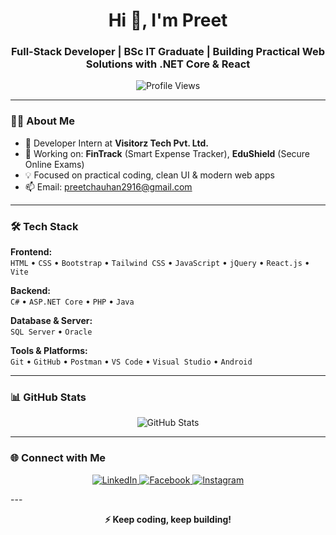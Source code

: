 <h1 align="center">Hi 👋, I'm Preet</h1>
<h3 align="center">Full-Stack Developer | BSc IT Graduate | Building Practical Web Solutions with .NET Core & React</h3>

<p align="center">
  <img src="https://komarev.com/ghpvc/?username=preet2916&label=Profile%20views&color=0e75b6&style=flat" alt="Profile Views" />
</p>

---

### 👨‍💻 About Me

- 💼 Developer Intern at **Visitorz Tech Pvt. Ltd.**  
- 🚀 Working on: **FinTrack** (Smart Expense Tracker), **EduShield** (Secure Online Exams)  
- 💡 Focused on practical coding, clean UI & modern web apps  
- 📫 Email: [preetchauhan2916@gmail.com](mailto:preetchauhan2916@gmail.com)

---

### 🛠️ Tech Stack

**Frontend:**  
`HTML` • `CSS` • `Bootstrap` • `Tailwind CSS` • `JavaScript` • `jQuery` • `React.js` • `Vite`

**Backend:**  
`C#` • `ASP.NET Core` • `PHP` • `Java`

**Database & Server:**  
`SQL Server` • `Oracle`

**Tools & Platforms:**  
`Git` • `GitHub` • `Postman` • `VS Code` • `Visual Studio` • `Android`

---

### 📊 GitHub Stats

<p align="center">
  <img src="https://github-readme-stats.vercel.app/api?username=preet2916&show_icons=true&theme=default&count_private=true&include_all_commits=true" alt="GitHub Stats" />
</p>

---

### 🌐 Connect with Me

<p align="center">
  <a href="https://www.linkedin.com/in/preet-chauhan/" target="_blank">
    <img src="https://img.shields.io/badge/-LinkedIn-blue?style=for-the-badge&logo=linkedin&logoColor=white" alt="LinkedIn"/>
  </a>
  <a href="https://www.facebook.com/preet.chauhan2916" target="_blank">
    <img src="https://img.shields.io/badge/-Facebook-1877F2?style=for-the-badge&logo=facebook&logoColor=white" alt="Facebook"/>
  </a>
  <a href="https://www.instagram.com/ll.preet_chauhan.ll/" target="_blank">
    <img src="https://img.shields.io/badge/-Instagram-E4405F?style=for-the-badge&logo=instagram&logoColor=white" alt="Instagram"/>
  </a>
</p>
---

<p align="center"><strong>⚡ Keep coding, keep building!</strong></p>
